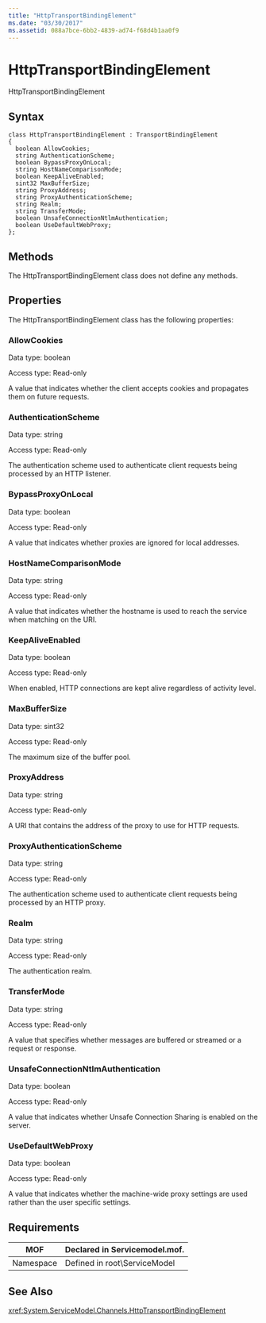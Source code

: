 ```yaml
---
title: "HttpTransportBindingElement"
ms.date: "03/30/2017"
ms.assetid: 088a7bce-6bb2-4839-ad74-f68d4b1aa0f9
---
```

# HttpTransportBindingElement
HttpTransportBindingElement  

## Syntax  

```  
class HttpTransportBindingElement : TransportBindingElement  
{  
  boolean AllowCookies;  
  string AuthenticationScheme;  
  boolean BypassProxyOnLocal;  
  string HostNameComparisonMode;  
  boolean KeepAliveEnabled;  
  sint32 MaxBufferSize;  
  string ProxyAddress;  
  string ProxyAuthenticationScheme;  
  string Realm;  
  string TransferMode;  
  boolean UnsafeConnectionNtlmAuthentication;  
  boolean UseDefaultWebProxy;  
};  
```  

## Methods  
 The HttpTransportBindingElement class does not define any methods.  

## Properties  
 The HttpTransportBindingElement class has the following properties:  

### AllowCookies  
 Data type: boolean  

 Access type: Read-only  

 A value that indicates whether the client accepts cookies and propagates them on future requests.  

### AuthenticationScheme  
 Data type: string  

 Access type: Read-only  

 The authentication scheme used to authenticate client requests being processed by an HTTP listener.  

### BypassProxyOnLocal  
 Data type: boolean  

 Access type: Read-only  

 A value that indicates whether proxies are ignored for local addresses.  

### HostNameComparisonMode  
 Data type: string  

 Access type: Read-only  

 A value that indicates whether the hostname is used to reach the service when matching on the URI.  

### KeepAliveEnabled  
 Data type: boolean  

 Access type: Read-only  

 When enabled, HTTP connections are kept alive regardless of activity level.  

### MaxBufferSize  
 Data type: sint32  

 Access type: Read-only  

 The maximum size of the buffer pool.  

### ProxyAddress  
 Data type: string  

 Access type: Read-only  

 A URI that contains the address of the proxy to use for HTTP requests.  

### ProxyAuthenticationScheme  
 Data type: string  

 Access type: Read-only  

 The authentication scheme used to authenticate client requests being processed by an HTTP proxy.  

### Realm  
 Data type: string  

 Access type: Read-only  

 The authentication realm.  

### TransferMode  
 Data type: string  

 Access type: Read-only  

 A value that specifies whether messages are buffered or streamed or a request or response.  

### UnsafeConnectionNtlmAuthentication  
 Data type: boolean  

 Access type: Read-only  

 A value that indicates whether Unsafe Connection Sharing is enabled on the server.  

### UseDefaultWebProxy  
 Data type: boolean  

 Access type: Read-only  

 A value that indicates whether the machine-wide proxy settings are used rather than the user specific settings.  

## Requirements  


|MOF|Declared in Servicemodel.mof.|  
|---------|-----------------------------------|  
|Namespace|Defined in root\ServiceModel|  

## See Also  
 <xref:System.ServiceModel.Channels.HttpTransportBindingElement>
